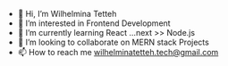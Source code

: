 - 👋 Hi, I’m  Wilhelmina Tetteh
- 👀 I’m interested in Frontend Development 
- 🌱 I’m currently learning React ...next >> Node.js
- 💞️ I’m looking to collaborate on MERN stack Projects
- 📫 How to reach me wilhelminatetteh.tech@gmail.com

<!---
WilhelminaTetteh/WilhelminaTetteh is a ✨ special ✨ repository because its `README.md` (this file) appears on your GitHub profile.
You can click the Preview link to take a look at your changes.
--->
